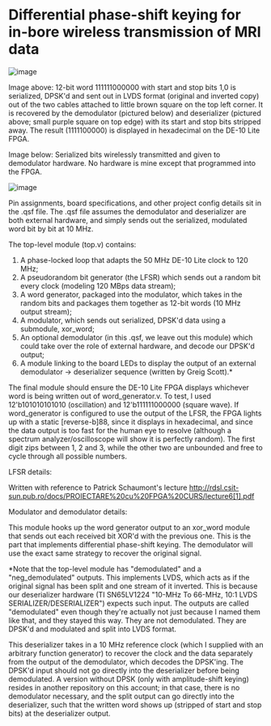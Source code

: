 # Differential phase-shift keying for in-bore wireless transmission of MRI data

![image](https://user-images.githubusercontent.com/58052954/187007738-36929357-7706-47ca-9cfb-6e0329acf868.png)

Image above: 12-bit word 111111000000 with start and stop bits 1,0 is serialized, DPSK'd and sent out in LVDS format (original and inverted copy) out of the two cables attached to little brown square on the top left corner. It is recovered by the demodulator (pictured below) and deserializer (pictured above; small purple square on top edge) with its start and stop bits stripped away. The result (1111100000) is displayed in hexadecimal on the DE-10 Lite FPGA.

Image below: Serialized bits wirelessly transmitted and given to demodulator hardware. No hardware is mine except that programmed into the FPGA.

![image](https://user-images.githubusercontent.com/58052954/187007765-e7979e73-0d14-496f-8b19-71d78f10a9af.png)


Pin assignments, board specifications, and other project config details sit in the .qsf file.
The .qsf file assumes the demodulator and deserializer are both external hardware, and simply sends out the serialized, modulated word bit by bit at 10 MHz.

The top-level module (top.v) contains:

1. A phase-locked loop that adapts the 50 MHz DE-10 Lite clock to 120 MHz;
2. A pseudorandom bit generator (the LFSR) which sends out a random bit every clock (modeling 120 MBps data stream);
3. A word generator, packaged into the modulator, which takes in the random bits and packages them together as 12-bit words (10 MHz output stream);
4. A modulator, which sends out serialized, DPSK'd data using a submodule, xor_word;
5. An optional demodulator (in this .qsf, we leave out this module) which could take over the role of external hardware, and decode our DPSK'd output;
6. A module linking to the board LEDs to display the output of an external demodulator -> deserializer sequence (written by Greig Scott).*

The final module should ensure the DE-10 Lite FPGA displays whichever word is being written out of word_generator.v. To test, I used 12'b101010101010 (oscillation) and 12'b111111000000 (square wave). If word_generator is configured to use the output of the LFSR, the FPGA lights up with a static [reverse-b]88, since it displays in hexadecimal, and since the data output is too fast for the human eye to resolve (although a spectrum analyzer/oscilloscope will show it is perfectly random). The first digit zips between 1, 2 and 3, while the other two are unbounded and free to cycle through all possible numbers.

LFSR details:

Written with reference to Patrick Schaumont's lecture http://rdsl.csit-sun.pub.ro/docs/PROIECTARE%20cu%20FPGA%20CURS/lecture6[1].pdf

Modulator and demodulator details:

This module hooks up the word generator output to an xor_word module that sends out each received bit XOR'd with the previous one. This is the part that implements differential phase-shift keying. The demodulator will use the exact same strategy to recover the original signal.

*Note that the top-level module has "demodulated" and a "neg_demodulated" outputs. This implements LVDS, which acts as if the original signal has been split and one stream of it inverted. This is because our deserializer hardware (TI SN65LV1224 "10-MHz To 66-MHz, 10:1 LVDS SERIALIZER/DESERIALIZER") expects such input. The outputs are called "demodulated" even though they're actually not just because I named them like that, and they stayed this way. They are not demodulated. They are DPSK'd and modulated and split into LVDS format.

This deserializer takes in a 10 MHz reference clock (which I supplied with an arbitrary function generator) to recover the clock and the data separately from the output of the demodulator, which decodes the DPSK'ing. The DPSK'd input should not go directly into the deserializer before being demodulated. A version without DPSK (only with amplitude-shift keying) resides in another repository on this account; in that case, there is no demodulator necessary, and the split output can go directly into the deserializer, such that the written word shows up (stripped of start and stop bits) at the deserializer output.
